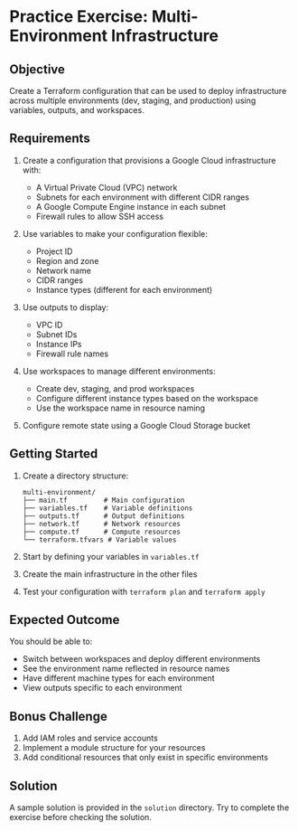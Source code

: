 # Practice Exercise: Multi-Environment Infrastructure

## Objective

Create a Terraform configuration that can be used to deploy infrastructure across multiple environments (dev, staging, and production) using variables, outputs, and workspaces.

## Requirements

1. Create a configuration that provisions a Google Cloud infrastructure with:
   - A Virtual Private Cloud (VPC) network
   - Subnets for each environment with different CIDR ranges
   - A Google Compute Engine instance in each subnet
   - Firewall rules to allow SSH access

2. Use variables to make your configuration flexible:
   - Project ID
   - Region and zone
   - Network name
   - CIDR ranges
   - Instance types (different for each environment)

3. Use outputs to display:
   - VPC ID
   - Subnet IDs
   - Instance IPs
   - Firewall rule names

4. Use workspaces to manage different environments:
   - Create dev, staging, and prod workspaces
   - Configure different instance types based on the workspace
   - Use the workspace name in resource naming

5. Configure remote state using a Google Cloud Storage bucket

## Getting Started

1. Create a directory structure:
   ```
   multi-environment/
   ├── main.tf         # Main configuration
   ├── variables.tf    # Variable definitions
   ├── outputs.tf      # Output definitions
   ├── network.tf      # Network resources
   ├── compute.tf      # Compute resources
   └── terraform.tfvars # Variable values
   ```

2. Start by defining your variables in `variables.tf`
3. Create the main infrastructure in the other files
4. Test your configuration with `terraform plan` and `terraform apply`

## Expected Outcome

You should be able to:
- Switch between workspaces and deploy different environments
- See the environment name reflected in resource names
- Have different machine types for each environment
- View outputs specific to each environment

## Bonus Challenge

1. Add IAM roles and service accounts
2. Implement a module structure for your resources
3. Add conditional resources that only exist in specific environments

## Solution

A sample solution is provided in the `solution` directory. Try to complete the exercise before checking the solution. 